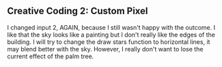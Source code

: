 ## Creative Coding 2: Custom Pixel

I changed input 2, AGAIN, because I still wasn't happy with the outcome. I like that the sky looks like a painting but I don't really like the edges of the building. I will try to change the draw stars function to horizontal lines, it may blend better with the sky. However, I really don't want to lose the current effect of the palm tree.
